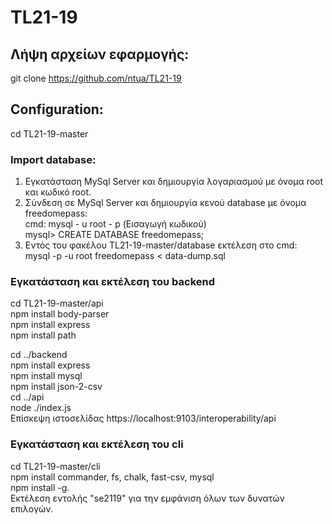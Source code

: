 # TL21-19

## Λήψη αρχείων εφαρμογής: 
git clone https://github.com/ntua/TL21-19

## Configuration:
cd TL21-19-master
### Import database:
1. Eγκατάσταση MySql Server και δημιουργία λογαριασμού με όνομα root και κωδικό root.
2. Σύνδεση σε MySql Server και δημιουργία κενού database με όνομα freedomepass:                                                                                                     
cmd:     mysql - u root - p
         (Εισαγωγή κωδικού)                                                                                                                                                         
mysql>   CREATE DATABASE freedomepass;
3. Εντός του φακέλου TL21-19-master/database εκτέλεση στο cmd:                                                                                                                     
mysql -p -u root freedomepass < data-dump.sql

### Εγκατάσταση και εκτέλεση του backend
 cd TL21-19-master/api                                                                                                                                                     
 npm install body-parser                                                                                                                                                         
 npm install express                                                                                                                                                             
 npm install path                                                                                                                                                               
                                                               
 cd ../backend                                                                                                                                                                   
 npm install express                                                                                                                                                             
 npm install mysql                                                                                                                                                               
 npm install json-2-csv                                     
 cd ../api                                                                                                                                                                       
 node ./index.js                                                                                                                                                                   
Επίσκεψη ιστοσελίδας https://localhost:9103/interoperability/api

### Εγκατάσταση και εκτέλεση του cli
 cd TL21-19-master/cli                                                                                                                                                           
 npm install commander, fs, chalk, fast-csv, mysql                                                                                                                               
 npm install -g.                                                                                                                                                                                                                                                                                                                                                   
Εκτέλεση εντολής "se2119" για την εμφάνιση όλων των δυνατών επιλογών.

